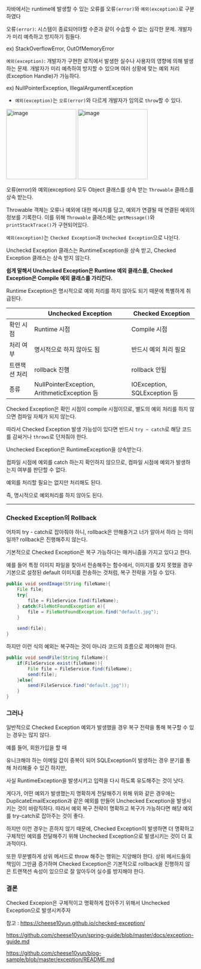 자바에서는 runtime에 발생할 수 있는 오류를 오류`(error)`와 `예외(exception)`로 구분하였다 

오류`(error)`: 시스템이 종료되어야할 수준과 같이 수습할 수 없는 심각한 문제. 개발자가 미리 예측하고 방지하기 힘들다.

ex) StackOverflowError, OutOfMemoryError

`예외(exception)`: 개발자가 구현한 로직에서 발생한 실수나 사용자의 영향에 의해 발생하는 문제. 개발자가 미리 예측하여 방지할 수 있으며 여러 상황에 맞는 예외 처리(Exception Handle)가 가능하다.

ex) NullPointerException, IllegalArgumentException

- `예외(exception)`는 `오류(error)`와 다르게 개발자가 임의로 `throw`할 수 있다.

<img width="187" alt="image" src="https://github.com/2eungwoo/TIL/assets/89715722/1edd3876-8cd6-4849-b6ab-8a1d465b6ee1"> <img width="187" alt="image" src="https://github.com/2eungwoo/TIL/assets/89715722/c3b12195-a48c-481f-a63d-1ed45d873539">



오류(error)와 예외(exception) 모두 Object 클래스를 상속 받는 `Throwable` 클래스를 상속 받는다.

Throwable 객체는 오류나 예외에 대한 메시지를 담고, 예외가 연결될 때 연결된 예외의 정보를 기록한다. 이를 위해 `Throwable` 클래스에는 `getMessage()`와 `printStackTrace()`가 구현되어있다.

`예외(exception)`는 `Checked Exception`과 `Unchecked Exception`으로 나뉜다.

Uncheckd Exception 클래스는 RuntimeException을 상속 받고, Checked Exception 클래스는 상속 받지 않는다.

**쉽게 말해서 Unchecked Exception은 Runtime 예외 클래스를, Checked Exception은 Compile 예외 클래스를 가리킨다.**

Runtime Exception은 명시적으로 예외 처리를 하지 않아도 되기 때문에 특별하게 취급된다.

|  | Unchecked Exception | Checked Exception |
| --- | --- | --- |
| 확인 시점 | Runtime 시점 | Compile 시점 |
| 처리 여부 | 명시적으로 하지 않아도 됨 | 반드시 예외 처리 필요 |
| 트랜잭션 처리 | rollback 진행 | rollback 안됨 |
| 종류 | NullPointerException, ArithmeticException 등 | IOException, SQLException 등 |

Checked Exception은 확인 시점이 compile 시점이므로, 별도의 예외 처리를 하지 않으면 컴파일 자체가 되지 않는다.

따라서 Checked Exception 발생 가능성이 있다면 반드시 `try ~ catch`로 해당 코드를 감싸거나 `throws`로 던져줘야 한다.

Unchecked Exception은 RuntimeException을 상속받는다.

컴파일 시점에 예외를 catch 하는지 확인하지 않으므로, 컴파일 시점에 예외가 발생하는지 여부를 판단할 수 없다.

예외를 처리할 필요는 없지만 처리해도 된다.

즉, 명시적으로 예외처리를 하지 않아도 된다.

---

### Checked Exception의 Rollback

어차피 try - catch로 잡아줘야 하니, rollback은 안해줄거고 너가 알아서 하라 는 의미일까? rollback은 진행해주지 않는다.

기본적으로 Checked Exception은 복구 가능하다는 매커니즘을 가지고 있다고 한다.

예를 들어 특정 이미지 파일을 찾아서 전송해주는 함수에서, 이미지를 찾지 못했을 경우 기본으로 설정된 default 이미지를 전송하는 것처럼, 복구 전략을 가질 수 있다.

```java
public void sendImage(String fileName){
	File file;
	try{
		file = FileService.find(fileName);
	} catch(FileNotFoundException e){
		file = FileNotFoundException.find("default.jpg");
	}
	
	send(file);
}
```

하지만 이런 식의 예외는 복구하는 것이 아니라 코드의 흐름으로 제어해야 한다.

```java
public void sendFile(String fileName){
	if(FileService.exist(fileName)){
		File file = FileService.find(fileName);
		send(file);
	}else{
		send(FileService.find("default.jpg"));
	}
}
```

### 그러나

일반적으로 Checked Exception 예외가 발생했을 경우 복구 전략을 통해 복구할 수 있는 경우는 많지 않다.

예를 들어, 회원가입을 할 때

유니크해야 하는 이메일 값이 중복이 되어 SQLException이 발생하는 경우 분기를 통해 처리해줄 수 있긴 하지만,

사실 RuntimeException을 발생시키고 입력을 다시 하도록 유도해주는 것이 낫다.

게다가, 어떤 예외가 발생했는지 명확하게 전달해주기 위해 위와 같은 경우에는 DuplicateEmailException과 같은 예외를 만들어 Unchecked Exception을 발생시키는 것이 바람직하다.
따라서 예외 복구 전략이 명확하고 복구가 가능하다면 해당 예외를 try-catch로 잡아주는 것이 좋다.

하지만 이런 경우는 흔하지 않기 때문에, Checked Exception이 발생하면 더 명확하고 구체적인 예외를 전달해주기 위해 Unchecked Exception으로 발생시키는 것이 더 효과적이다.

또한 무분별하게 상위 메서드로 throw 해주는 행위는 지양해야 한다. 상위 메서드들의 책임이 그만큼 증가하며 Checked Exception은 기본적으로 rollback을 진행하지 않은 트랜잭션 속성이 있으므로 잘 알아두어 실수를 방지해야 한다.

### 결론
Checked Excepion은 구체적이고 명확하게 잡아주기 위해서 Unchecked Exception으로 발생시켜주자

참고 : https://cheese10yun.github.io/checked-exception/

https://github.com/cheese10yun/spring-guide/blob/master/docs/exception-guide.md

https://github.com/cheese10yun/blog-sample/blob/master/exception/README.md
